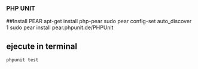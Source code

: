### PHP UNIT

##Install PEAR
    apt-get install php-pear
    sudo pear config-set auto_discover 1
    sudo pear install pear.phpunit.de/PHPUnit

## ejecute in terminal
    phpunit test
